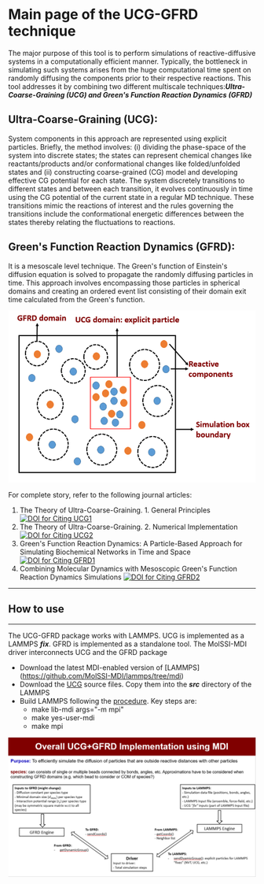 # **Main page of the UCG-GFRD technique**

The major purpose of this tool is to perform simulations of reactive-diffusive systems in a computationally efficient manner. Typically, the  bottleneck in simulating such systems arises from the huge computational time spent on randomly diffusing the components prior to their respective reactions. This tool addresses it by combining two different multiscale techniques:***Ultra-Coarse-Graining (UCG) and Green's Function Reaction Dynamics (GFRD)***

## **Ultra-Coarse-Graining (UCG):** 
System components in this approach are represented using explicit particles. Briefly, the method involves: (i) dividing the phase-space of the system into discrete states; the states can represent chemical changes like reactants/products and/or conformational changes like folded/unfolded states and (ii) constructing coarse-grained (CG) model and developing effective CG potential for each state. The system discretely transitions to different states and between each transition, it evolves continuously in time using the CG potential of the current state in a regular MD technique. These transitions mimic the reactions of interest and the rules governing the transitions include the conformational energetic differences between the states thereby relating the fluctuations to reactions.

## **Green's Function Reaction Dynamics (GFRD):** 
It is a mesoscale level technique. The Green's function of Einstein's diffusion equation is solved to propagate the randomly diffusing particles in time. This approach involves encompassing those particles in spherical domains and creating an ordered event list consisting of their domain exit time calculated from the Green's function.

![UCG-GFRD Schematic](images/MethodSchematic1.png)

For complete story, refer to the following journal articles:
1) The Theory of Ultra-Coarse-Graining. 1. General Principles
[![DOI for Citing UCG1](https://img.shields.io/badge/DOI%3A-https%3A%2F%2Fdoi.org%2F10.1021%2Fct4000444-green)](https://doi.org/10.1021/ct4000444)
2) The Theory of Ultra-Coarse-Graining. 2. Numerical Implementation
[![DOI for Citing UCG2](https://img.shields.io/badge/DOI%3A%20-%20https%3A%2F%2Fdoi.org%2F10.1021%2Fct500834t-brightgreen)](https://doi.org/10.1021/ct500834t)
3) Green's Function Reaction Dynamics: A Particle-Based Approach for Simulating Biochemical Networks in Time and Space
[![DOI for Citing GFRD1](https://img.shields.io/badge/DOI%3A%20-%20https%3A%2F%2Fdoi.org%2F10.1063%F1.2137716-blue)](https://doi.org/10.1063/1.2137716)
4) Combining Molecular Dynamics with Mesoscopic Green's Function Reaction Dynamics Simulations
[![DOI for Citing GFRD2](https://img.shields.io/badge/DOI%3A%20-%20https%3A%2F%2Fdoi.org%2F10.1063%F1.4936254-green)](https://doi.org/10.1063/1.4936254)

---
## **How to use**
---

The UCG-GFRD package works with LAMMPS. UCG is implemented as a LAMMPS ***fix***. GFRD is implemented as a standalone tool. The MolSSI-MDI driver interconnects UCG and the GFRD package

- Download the latest MDI-enabled version of [LAMMPS] (https://github.com/MolSSI-MDI/lammps/tree/mdi)
- Download the [UCG](https://github.com/srmani/UCG) source files. Copy them into the ***src*** directory of the LAMMPS
- Build LAMMPS following the [procedure](https://lammps.sandia.gov/doc/Build.html). Key steps are:
  - make lib-mdi args="-m mpi"
  - make yes-user-mdi
  - make mpi

![Overall Driver-Engine Structure](images/OverallStructure.png)